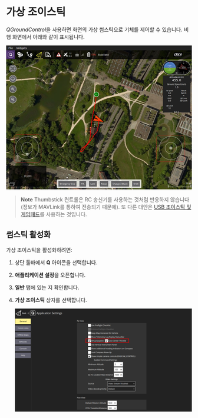 # 가상 조이스틱

*QGroundControl*을 사용하면 화면의 가상 썸스틱으로 기체를 제어할 수 있습니다. 비행 화면에서 아래와 같이 표시됩니다.

![QGroundControl 기본 설정 > 가상 조이스틱 활성화](../../../assets/settings/joystick_virtual_joystick_displayed.jpg)

> **Note** Thumbstick 컨트롤은 RC 송신기를 사용하는 것처럼 반응하지 않습니다(정보가 MAVLink를 통하여 전송되기 때문에). 또 다른 대안은 [USB 조이스틱 및 게임패드](../SetupView/Joystick.md)를 사용하는 것입니다.

## 썸스틱 활성화

가상 조이스틱을 활성화하려면:

1. 상단 툴바에서 **Q** 아이콘을 선택합니다.
2. **애플리케이션 설정**을 오픈합니다.
3. **일반** 탭에 있는 지 확인합니다.
4. **가상 조이스틱** 상자를 선택합니다.
    
    ![QGroundControl 응용 프로그램 설정 > 가상 조이스틱 활성화](../../../assets/settings/joystick_virtual_joystick_enable.png)